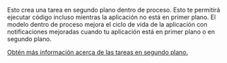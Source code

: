 ﻿Esto crea una tarea en segundo plano dentro de proceso. Esto te permitirá ejecutar código incluso mientras la aplicación no está en primer plano. El modelo dentro de proceso mejora el ciclo de vida de la aplicación con notificaciones mejoradas cuando tu aplicación está en primer plano o en segundo plano.

[Obtén más información acerca de las tareas en segundo plano.](https://docs.microsoft.com/windows/uwp/launch-resume/create-and-register-an-inproc-background-task)
